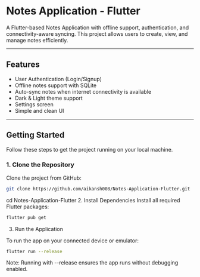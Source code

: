 # Notes Application - Flutter

A Flutter-based Notes Application with offline support, authentication, and connectivity-aware syncing. This project allows users to create, view, and manage notes efficiently.

---

## Features

- User Authentication (Login/Signup)
- Offline notes support with SQLite
- Auto-sync notes when internet connectivity is available
- Dark & Light theme support
- Settings screen
- Simple and clean UI

---

## Getting Started

Follow these steps to get the project running on your local machine.

### 1. Clone the Repository

Clone the project from GitHub:

```bash
git clone https://github.com/aikansh008/Notes-Application-Flutter.git


```
cd Notes-Application-Flutter
2. Install Dependencies
Install all required Flutter packages:
```bash
flutter pub get
```

3. Run the Application

To run the app on your connected device or emulator:
```bash
flutter run --release
```
Note: Running with --release ensures the app runs without debugging enabled.
